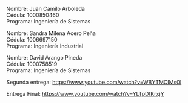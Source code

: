 Nombre: Juan Camilo Arboleda  
Cédula: 1000850460  
Programa: Ingeniería de Sistemas

Nombre: Sandra Milena Acero Peña  
Cédula: 1006697150  
Programa: Ingeniería Industrial

Nombre: David Arango Pineda  
Cédula: 1000758519  
Programa: Ingeniería de Sistemas

Segunda entrega: https://www.youtube.com/watch?v=WBYTMCIMs0I

Entrega Final: https://www.youtube.com/watch?v=YLTpDtKrxjY
